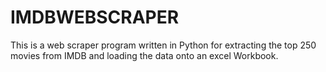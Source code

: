 # IMDBWEBSCRAPER
This is a web scraper program written in Python for extracting the top 250 movies from IMDB and loading the data onto an excel Workbook.
